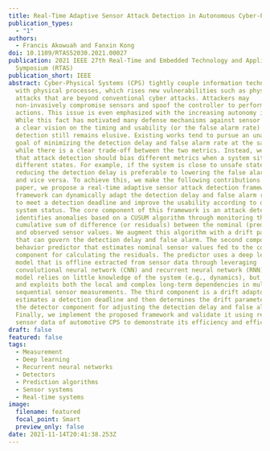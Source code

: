 ```yaml
---
title: Real-Time Adaptive Sensor Attack Detection in Autonomous Cyber-Physical Systems
publication_types:
  - "1"
authors:
  - Francis Akowuah and Fanxin Kong
doi: 10.1109/RTAS52030.2021.00027
publication: 2021 IEEE 27th Real-Time and Embedded Technology and Applications
  Symposium (RTAS)
publication_short: IEEE
abstract: Cyber-Physical Systems (CPS) tightly couple information technology
  with physical processes, which rises new vulnerabilities such as physical
  attacks that are beyond conventional cyber attacks. Attackers may
  non-invasively compromise sensors and spoof the controller to perform unsafe
  actions. This issue is even emphasized with the increasing autonomy in CPS.
  While this fact has motivated many defense mechanisms against sensor attacks,
  a clear vision on the timing and usability (or the false alarm rate) of attack
  detection still remains elusive. Existing works tend to pursue an unachievable
  goal of minimizing the detection delay and false alarm rate at the same time,
  while there is a clear trade-off between the two metrics. Instead, we argue
  that attack detection should bias different metrics when a system sits in
  different states. For example, if the system is close to unsafe states,
  reducing the detection delay is preferable to lowering the false alarm rate,
  and vice versa. To achieve this, we make the following contributions. In this
  paper, we propose a real-time adaptive sensor attack detection framework. The
  framework can dynamically adapt the detection delay and false alarm rate so as
  to meet a detection deadline and improve the usability according to different
  system status. The core component of this framework is an attack detector that
  identifies anomalies based on a CUSUM algorithm through monitoring the
  cumulative sum of difference (or residuals) between the nominal (predicted)
  and observed sensor values. We augment this algorithm with a drift parameter
  that can govern the detection delay and false alarm. The second component is a
  behavior predictor that estimates nominal sensor values fed to the core
  component for calculating the residuals. The predictor uses a deep learning
  model that is offline extracted from sensor data through leveraging
  convolutional neural network (CNN) and recurrent neural network (RNN). The
  model relies on little knowledge of the system (e.g., dynamics), but uncovers
  and exploits both the local and complex long-term dependencies in multivariate
  sequential sensor measurements. The third component is a drift adaptor that
  estimates a detection deadline and then determines the drift parameter fed to
  the detector component for adjusting the detection delay and false alarms.
  Finally, we implement the proposed framework and validate it using realistic
  sensor data of automotive CPS to demonstrate its efficiency and efficacy.
draft: false
featured: false
tags:
  - Measurement
  - Deep learning
  - Recurrent neural networks
  - Detectors
  - Prediction algorithms
  - Sensor systems
  - Real-time systems
image:
  filename: featured
  focal_point: Smart
  preview_only: false
date: 2021-11-14T20:41:38.253Z
---
```

